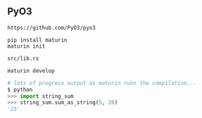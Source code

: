 ## PyO3



```shell
https://github.com/PyO3/pyo3

pip install maturin
maturin init

src/lib.rs

maturin develop
```

```python
# lots of progress output as maturin runs the compilation...
$ python
>>> import string_sum
>>> string_sum.sum_as_string(5, 20)
'25'
```

